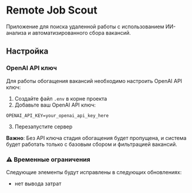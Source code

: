 # Remote Job Scout

Приложение для поиска удаленной работы с использованием ИИ-анализа и автоматизированного сбора вакансий.

## Настройка

### OpenAI API ключ

Для работы обогащения вакансий необходимо настроить OpenAI API ключ:

1. Создайте файл `.env` в корне проекта
2. Добавьте ваш OpenAI API ключ:

```env
OPENAI_API_KEY=your_openai_api_key_here
```

3. Перезапустите сервер

**Важно**: Без API ключа стадия обогащения будет пропущена, и система будет работать только с базовым сбором и фильтрацией вакансий.

### ⚠️ Временные ограничения

Следующие элементы будут исправлены в следующих обновлениях:

- нет вывода затрат
